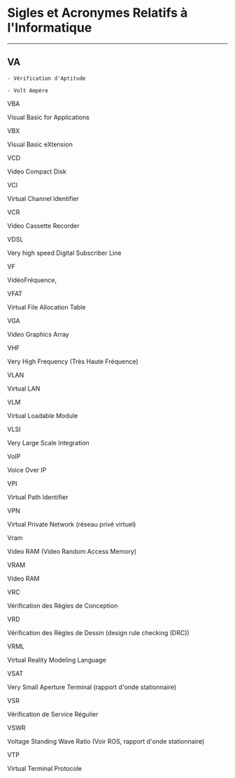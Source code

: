 # **Sigles et Acronymes Relatifs à l'Informatique**

---
## **VA**

    - Vérification d'Aptitude

    - Volt Ampère

VBA

Visual Basic for Applications

VBX

Visual Basic eXtension

VCD

Video Compact Disk

VCI

Virtual Channel Identifier

VCR

Video Cassette Recorder

VDSL

Very high speed Digital Subscriber Line

VF

VidéoFréquence,

VFAT

Virtual File Allocation Table

VGA

Video Graphics Array

VHF

Very High Frequency (Très Haute Fréquence)

VLAN

Virtual LAN

VLM

Virtual Loadable Module

VLSI

Very Large Scale Integration

VoIP

Voice Over IP

VPI

Virtual Path Identifier

VPN

Virtual Private Network (réseau privé virtuel)

Vram

Video RAM (Video Random Access Memory)

VRAM

Video RAM

VRC

Vérification des Règles de Conception

VRD

Vérification des Règles de Dessin (design rule checking (DRC))

VRML

Virtual Reality Modeling Language

VSAT

Very Small Aperture Terminal (rapport d'onde stationnaire)

VSR

Vérification de Service Régulier

VSWR

Voltage Standing Wave Ratio (Voir ROS, rapport d'onde stationnaire)

VTP

Virtual Terminal Protocole